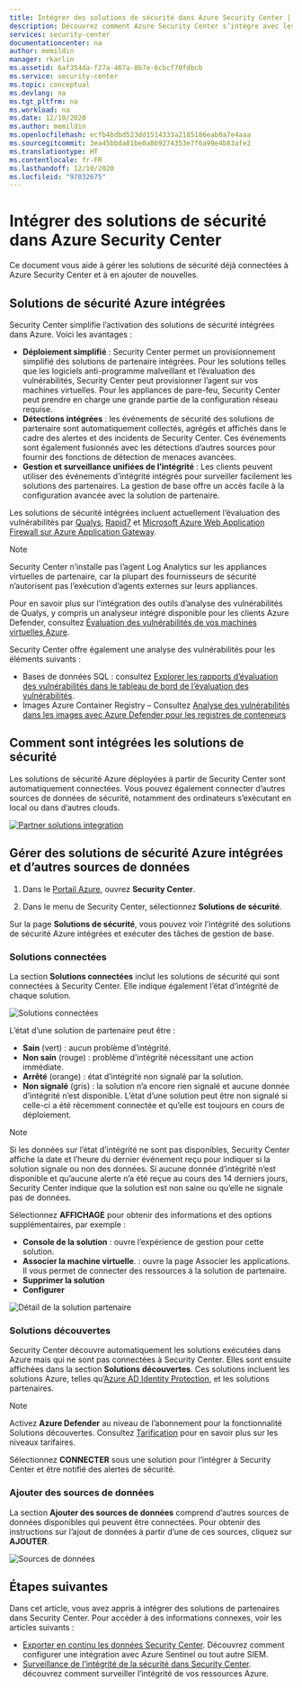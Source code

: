 ```yaml
---
title: Intégrer des solutions de sécurité dans Azure Security Center | Microsoft Docs
description: Découvrez comment Azure Security Center s’intègre avec les partenaires pour améliorer la sécurité globale de vos ressources Azure.
services: security-center
documentationcenter: na
author: memildin
manager: rkarlin
ms.assetid: 6af354da-f27a-467a-8b7e-6cbcf70fdbcb
ms.service: security-center
ms.topic: conceptual
ms.devlang: na
ms.tgt_pltfrm: na
ms.workload: na
ms.date: 12/10/2020
ms.author: memildin
ms.openlocfilehash: ecfb4bdbd523dd1514333a2185186eab0a7e4aaa
ms.sourcegitcommit: 3ea45bbda81be0a869274353e7f6a99e4b83afe2
ms.translationtype: HT
ms.contentlocale: fr-FR
ms.lasthandoff: 12/10/2020
ms.locfileid: "97032675"
---
```

# <a name="integrate-security-solutions-in-azure-security-center"></a>Intégrer des solutions de sécurité dans Azure Security Center
Ce document vous aide à gérer les solutions de sécurité déjà connectées à Azure Security Center et à en ajouter de nouvelles.

## <a name="integrated-azure-security-solutions"></a>Solutions de sécurité Azure intégrées
Security Center simplifie l’activation des solutions de sécurité intégrées dans Azure. Voici les avantages :

- **Déploiement simplifié** : Security Center permet un provisionnement simplifié des solutions de partenaire intégrées. Pour les solutions telles que les logiciels anti-programme malveillant et l’évaluation des vulnérabilités, Security Center peut provisionner l’agent sur vos machines virtuelles. Pour les appliances de pare-feu, Security Center peut prendre en charge une grande partie de la configuration réseau requise.
- **Détections intégrées** : les événements de sécurité des solutions de partenaire sont automatiquement collectés, agrégés et affichés dans le cadre des alertes et des incidents de Security Center. Ces événements sont également fusionnés avec les détections d’autres sources pour fournir des fonctions de détection de menaces avancées.
- **Gestion et surveillance unifiées de l’intégrité** : Les clients peuvent utiliser des événements d’intégrité intégrés pour surveiller facilement les solutions des partenaires. La gestion de base offre un accès facile à la configuration avancée avec la solution de partenaire.

Les solutions de sécurité intégrées incluent actuellement l’évaluation des vulnérabilités par [Qualys](https://www.qualys.com/public-cloud/#azure), [Rapid7](https://www.rapid7.com/products/insightvm/) et [Microsoft Azure Web Application Firewall sur Azure Application Gateway](../web-application-firewall/ag/ag-overview.md).

> [!NOTE]
> Security Center n’installe pas l’agent Log Analytics sur les appliances virtuelles de partenaire, car la plupart des fournisseurs de sécurité n’autorisent pas l’exécution d’agents externes sur leurs appliances.

Pour en savoir plus sur l’intégration des outils d’analyse des vulnérabilités de Qualys, y compris un analyseur intégré disponible pour les clients Azure Defender, consultez [Évaluation des vulnérabilités de vos machines virtuelles Azure](deploy-vulnerability-assessment-vm.md).

Security Center offre également une analyse des vulnérabilités pour les éléments suivants :

* Bases de données SQL : consultez [Explorer les rapports d’évaluation des vulnérabilités dans le tableau de bord de l’évaluation des vulnérabilités](defender-for-sql-usage.md#explore-vulnerability-assessment-reports).
* Images Azure Container Registry – Consultez [Analyse des vulnérabilités dans les images avec Azure Defender pour les registres de conteneurs](defender-for-container-registries-usage.md)

## <a name="how-security-solutions-are-integrated"></a>Comment sont intégrées les solutions de sécurité
Les solutions de sécurité Azure déployées à partir de Security Center sont automatiquement connectées. Vous pouvez également connecter d’autres sources de données de sécurité, notamment des ordinateurs s’exécutant en local ou dans d’autres clouds.

[![Partner solutions integration](./media/security-center-partner-integration/security-solutions-page.png)](./media/security-center-partner-integration/security-solutions-page.png#lightbox)

## <a name="manage-integrated-azure-security-solutions-and-other-data-sources"></a>Gérer des solutions de sécurité Azure intégrées et d’autres sources de données

1. Dans le [Portail Azure](https://azure.microsoft.com/features/azure-portal/), ouvrez **Security Center**.

1. Dans le menu de Security Center, sélectionnez **Solutions de sécurité**.

Sur la page **Solutions de sécurité**, vous pouvez voir l’intégrité des solutions de sécurité Azure intégrées et exécuter des tâches de gestion de base.

### <a name="connected-solutions"></a>Solutions connectées

La section **Solutions connectées** inclut les solutions de sécurité qui sont connectées à Security Center. Elle indique également l’état d’intégrité de chaque solution.  

![Solutions connectées](./media/security-center-partner-integration/connected-solutions.png)

L’état d’une solution de partenaire peut être :

* **Sain** (vert) : aucun problème d’intégrité.
* **Non sain** (rouge) : problème d’intégrité nécessitant une action immédiate.
* **Arrêté** (orange) : état d’intégrité non signalé par la solution.
* **Non signalé** (gris) : la solution n’a encore rien signalé et aucune donnée d’intégrité n’est disponible. L’état d’une solution peut être non signalé si celle-ci a été récemment connectée et qu’elle est toujours en cours de déploiement.

> [!NOTE]
> Si les données sur l’état d’intégrité ne sont pas disponibles, Security Center affiche la date et l’heure du dernier événement reçu pour indiquer si la solution signale ou non des données. Si aucune donnée d’intégrité n’est disponible et qu’aucune alerte n’a été reçue au cours des 14 derniers jours, Security Center indique que la solution est non saine ou qu’elle ne signale pas de données.
>
>

Sélectionnez **AFFICHAGE** pour obtenir des informations et des options supplémentaires, par exemple :

   - **Console de la solution** : ouvre l’expérience de gestion pour cette solution.
   - **Associer la machine virtuelle**. : ouvre la page Associer les applications. Il vous permet de connecter des ressources à la solution de partenaire.
   - **Supprimer la solution**
   - **Configurer**

   ![Détail de la solution partenaire](./media/security-center-partner-integration/partner-solutions-detail.png)


### <a name="discovered-solutions"></a>Solutions découvertes

Security Center découvre automatiquement les solutions exécutées dans Azure mais qui ne sont pas connectées à Security Center. Elles sont ensuite affichées dans la section **Solutions découvertes**. Ces solutions incluent les solutions Azure, telles qu’[Azure AD Identity Protection](../active-directory/identity-protection/overview-identity-protection.md), et les solutions partenaires.

> [!NOTE]
> Activez **Azure Defender** au niveau de l’abonnement pour la fonctionnalité Solutions découvertes. Consultez [Tarification](security-center-pricing.md) pour en savoir plus sur les niveaux tarifaires.
>

Sélectionnez **CONNECTER** sous une solution pour l’intégrer à Security Center et être notifié des alertes de sécurité.

### <a name="add-data-sources"></a>Ajouter des sources de données

La section **Ajouter des sources de données** comprend d’autres sources de données disponibles qui peuvent être connectées. Pour obtenir des instructions sur l’ajout de données à partir d’une de ces sources, cliquez sur **AJOUTER**.

![Sources de données](./media/security-center-partner-integration/add-data-sources.png)



## <a name="next-steps"></a>Étapes suivantes

Dans cet article, vous avez appris à intégrer des solutions de partenaires dans Security Center. Pour accéder à des informations connexes, voir les articles suivants :

* [Exporter en continu les données Security Center](continuous-export.md). Découvrez comment configurer une intégration avec Azure Sentinel ou tout autre SIEM.
* [Surveillance de l’intégrité de la sécurité dans Security Center](security-center-monitoring.md). découvrez comment surveiller l’intégrité de vos ressources Azure.